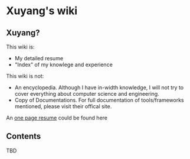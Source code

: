 Xuyang's wiki
======

Xuyang?
------
This wiki is:

- My detailed resume
- "Index" of my knowlege and experience


This wiki is not:

- An encyclopedia. Although I have in-width knowledge, I will not try to cover everything about computer science and engineering.
- Copy of Documentations. For full documentation of tools/frameworks mentioned, please visit their offical site.

An [one page resume](resume.md) could be found here


Contents
------
TBD

